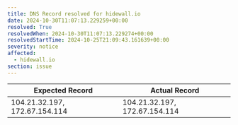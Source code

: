 ```yaml
---
title: DNS Record resolved for hidewall.io
date: 2024-10-30T11:07:13.229259+00:00
resolved: True
resolvedWhen: 2024-10-30T11:07:13.229274+00:00
resolvedStartTime: 2024-10-25T21:09:43.161639+00:00
severity: notice
affected:
  - hidewall.io
section: issue
---
```


| Expected Record  | Actual Record  |
|------------------|----------------|
| 104.21.32.197, 172.67.154.114 | 104.21.32.197, 172.67.154.114 |
